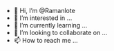 - 👋 Hi, I’m @Ramanlote
- 👀 I’m interested in ...
- 🌱 I’m currently learning ...
- 💞️ I’m looking to collaborate on ...
- 📫 How to reach me ...

<!---
Ramanlote/Ramanlote is a ✨ special ✨ repository because its `README.md` (this file) appears on your GitHub profile.
You can click the Preview link to take a look at your changes.
--->
